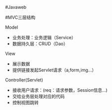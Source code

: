 #Javaweb

#MVC三层结构

Model
- 业务处理：业务逻辑（Service）
- 数据持久层：CRUD（Dao）

View
- 展示数据
- 提供链接发起Servlet请求（a,form,img...）

Controller(Servlet)
- 接收用户请求：(req：请求参数，Session信息...)
- 交给业务层处理对应的代码
- 控制视图跳转
